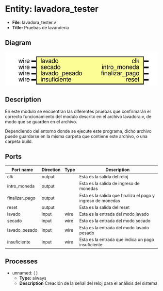 
# Entity: lavadora_tester 
- **File**: lavadora_tester.v
- **Title:**  Pruebas de lavanderia

## Diagram
![Diagram](lavadora_tester.svg "Diagram")
## Description

En este modulo se encuentran las diferentes pruebas que confirmarán
el correcto funcionamiento del modulo descrito en el archivo
lavadora.v, de modo que se guarden en el archivo.

Dependiendo del entorno donde se ejecute este programa, dicho archivo
puede guardarse en la misma carpeta que contiene este archivo, o una
carpeta build.

## Ports

| Port name      | Direction | Type | Description                                                 |
| -------------- | --------- | ---- | ----------------------------------------------------------- |
| clk            | output    |      | Esta es la salida del reloj                                 |
| intro_moneda   | output    |      | Esta es la salida de ingreso de monedas                     |
| finalizar_pago | output    |      | Esta es la salida que finaliza el pago y ingreso de monedas |
| reset          | output    |      | Esta es la salida del reset                                 |
| lavado         | input     | wire | Esta es la entrada del modo lavado                          |
| secado         | input     | wire | Esta es la entrada del modo secado                          |
| lavado_pesado  | input     | wire | Esta es la entrada del modo lavado pesado                   |
| insuficiente   | input     | wire | Esta es la entrada que indica un pago insuficiente          |

## Processes
- unnamed: (  )
  - **Type:** always
  - **Description**
  Creación de la señal del reloj para el análisis del sistema
 
